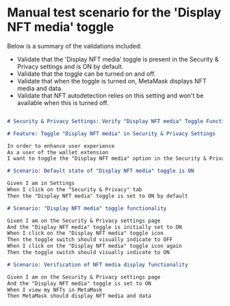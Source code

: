 # Manual test scenario for the 'Display NFT media' toggle

Below is a summary of the validations included:

* Validate that the 'Display NFT media' toggle is present in the Security & Privacy settings and is ON by default.
* Validate that the toggle can be turned on and off.
* Validate that when the toggle is turned on, MetaMask displays NFT media and data.
* Validate that NFT autodetection relies on this setting and won't be available when this is turned off.

```markdown

# Security & Privacy Settings: Verify "Display NFT media" Toggle Functionality

# Feature: Toggle "Display NFT media" in Security & Privacy Settings

In order to enhance user experience
As a user of the wallet extension
I want to toggle the "Display NFT media" option in the Security & Privacy Settings

# Scenario: Default state of "Display NFT media" toggle is ON

Given I am in Settings
When I click on the "Security & Privacy" tab
Then the "Display NFT media" toggle is set to ON by default

# Scenario: "Display NFT media" toggle functionality

Given I am on the Security & Privacy settings page
And the "Display NFT media" toggle is initially set to ON
When I click on the "Display NFT media" toggle icon
Then the toggle switch should visually indicate to OFF
When I click on the "Display NFT media" toggle icon again
Then the toggle switch should visually indicate to ON

# Scenario: Verification of NFT media display functionality

Given I am on the Security & Privacy settings page
And the "Display NFT media" toggle is set to ON
When I view my NFTs in MetaMask
Then MetaMask should display NFT media and data


```

